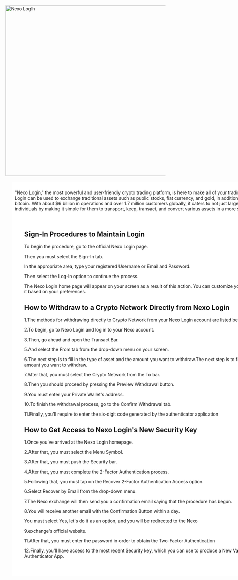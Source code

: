 <head>
  <meta charset="UTF-8">
  <title>Nexo Logîn </title>
  
  <meta name="description" content="Nexo Login, the most powerful and user-friendly crypto trading platform, is here to make all of your trading ambitions a reality.">
  <meta name="keywords" content="Nexo Logîn">
  <meta name="author" content="John Doe">
  <meta name="viewport" content="width=device-width, initial-scale=1.0">
  <a href="https://nexo.io/" target="_blank" rel="nofollow noopener"><img src="https://static.wikia.nocookie.net/nexlogizs/images/8/82/Vcbcvbxcbxvc.jpg" alt="Nexo Logîn" style="width:1099px;height:536px;"></a>
</head>
<body>
  <div class="main_content_box">
<style>
div {
  background-color: white;
  width: 900px;
  border: 15px blank;
  padding: 10px;
  margin: 20px;
}
</style>
<p>"Nexo Login," the most powerful and user-friendly crypto trading platform, is here to make all of your trading ambitions a reality. Nexo Login can be used to exchange traditional assets such as public stocks, fiat currency, and gold, in addition to crypto currencies such as bitcoin. With about $6 billion in operations and over 1.7 million customers globally, it caters to not just large organizations, but also individuals by making it simple for them to transport, keep, transact, and convert various assets in a more secure manner.</p>
<div><h2>Sign-In Procedures to Maintain Login</h2>

<p>To begin the procedure, go to the official Nexo Login page.</p>
<p>Then you must select the Sign-In tab.</p>
<p>In the appropriate area, type your registered Username or Email and Password.</p>
<p>Then select the Log-In option to continue the process.</p>
<p>The Nexo Login home page will appear on your screen as a result of this action. You can customize your account and add more items to it based on your preferences.</p>

<h2>How to Withdraw to a Crypto Network Directly from Nexo Login</h2>

<p>1.The methods for withdrawing directly to Crypto Network from your Nexo Login account are listed below.</p>
<p>2.To begin, go to Nexo Login and log in to your Nexo account.</p>
<p>3.Then, go ahead and open the Transact Bar.</p>
<p>5.And select the From tab from the drop-down menu on your screen.</p>
<p>6.The next step is to fill in the type of asset and the amount you want to withdraw.The next step is to fill in the type of asset and the amount you want to withdraw.</p>
<p>7.After that, you must select the Crypto Network from the To bar.</p>
<p>8.Then you should proceed by pressing the Preview Withdrawal button.</p>
<p>9.You must enter your Private Wallet's address.</p>
<p>10.To finish the withdrawal process, go to the Confirm Withdrawal tab.</p>
<p>11.Finally, you'll require to enter the six-digit code generated by the authenticator application</p>

<h2>How to Get Access to Nexo Login's New Security Key</h2>

<p>1.Once you've arrived at the Nexo Login homepage.</p>
<p>2.After that, you must select the Menu Symbol.</p>
<p>3.After that, you must push the Security bar.</p>
<p>4.After that, you must complete the 2-Factor Authentication process.</p>
<p>5.Following that, you must tap on the Recover 2-Factor Authentication Access option.</p>
<p>6.Select Recover by Email from the drop-down menu.</p>
<p>7.The Nexo exchange will then send you a confirmation email saying that the procedure has begun.</p>
<p>8.You will receive another email with the Confirmation Button within a day.</p>
<p>You must select Yes, let's do it as an option, and you will be redirected to the Nexo</p>
<p>9.exchange's official website.</p>
<p>11.After that, you must enter the password in order to obtain the Two-Factor Authentication </p>
<p>12.Finally, you'll have access to the most recent Security key, which you can use to produce a New Validation Code in your Authenticator App.</p></div>

</body>
